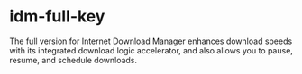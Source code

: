 # idm-full-key
The full version for Internet Download Manager enhances download speeds with its integrated download logic accelerator, and also allows you to pause, resume, and schedule downloads.
